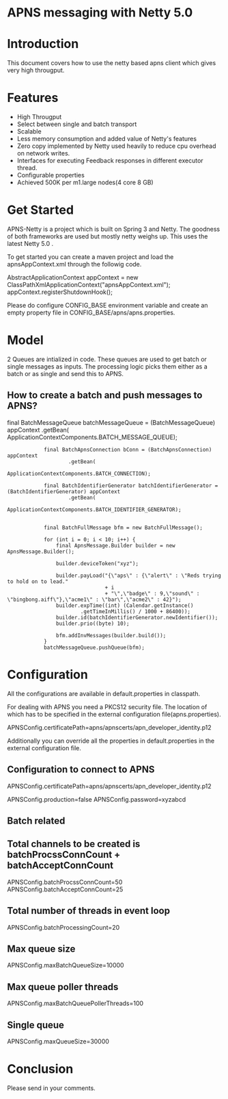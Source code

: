 APNS messaging with Netty 5.0
=============================
Introduction
============
This document covers how to use the netty based apns client which gives very high througput.

Features
========
* High Througput
* Select between single and batch transport
* Scalable
* Less memory consumption and added value of Netty's features
* Zero copy implemented by Netty used heavily to reduce cpu overhead on network writes.
* Interfaces for executing Feedback responses in different executor thread.
* Configurable properties
* Achieved 500K per m1.large nodes(4 core 8 GB)


Get Started
===========

APNS-Netty is a project which is built on Spring 3 and Netty. The goodness of both frameworks are used but mostly netty weighs up. This uses the latest Netty 5.0 .


To get started you can create a maven project and load the apnsAppContext.xml through the followig code.

AbstractApplicationContext      appContext =  new ClassPathXmlApplicationContext("apnsAppContext.xml");
appContext.registerShutdownHook();

Please do configure CONFIG_BASE environment variable and create an empty property file in CONFIG_BASE/apns/apns.properties.


Model
=====

2 Queues are intialized in code. These queues are used to get batch or single messages as inputs. The processing logic picks them either as a batch or as single and send this to APNS.

How to create a batch and push messages to APNS?
------------------------------------------------

final BatchMessageQueue batchMessageQueue = (BatchMessageQueue) appContext
                        .getBean(
                                ApplicationContextComponents.BATCH_MESSAGE_QUEUE);

                final BatchApnsConnection bConn = (BatchApnsConnection) appContext
                        .getBean(
                                ApplicationContextComponents.BATCH_CONNECTION);

                final BatchIdentifierGenerator batchIdentifierGenerator = (BatchIdentifierGenerator) appContext
                        .getBean(
                                ApplicationContextComponents.BATCH_IDENTIFIER_GENERATOR);


                final BatchFullMessage bfm = new BatchFullMessage();

                for (int i = 0; i < 10; i++) {
                    final ApnsMessage.Builder builder = new ApnsMessage.Builder();
                    
                    builder.deviceToken("xyz");
                    
                    builder.payLoad("{\"aps\" : {\"alert\" : \"Reds trying to hold on to lead."
                                    + i
                                    + "\",\"badge\" : 9,\"sound\" : \"bingbong.aiff\"},\"acme1\" : \"bar\",\"acme2\" : 42}");
                    builder.expTime((int) (Calendar.getInstance()
                            .getTimeInMillis() / 1000 + 86400));
                    builder.id(batchIdentifierGenerator.newIdentifier());
                    builder.prio((byte) 10);

                    bfm.addInvMessages(builder.build());
                }
                batchMessageQueue.pushQueue(bfm);



Configuration
=============

All the configurations are available in default.properties in classpath. 

For dealing with APNS you need a PKCS12 security file. The location of which has to be specified in the external configuration file(apns.properties).

APNSConfig.certificatePath=apns/apnscerts/apn_developer_identity.p12


Additionally you can override all the properties in default.properties in the external configuration file.


## Configuration to connect to APNS
APNSConfig.certificatePath=apns/apnscerts/apn_developer_identity.p12



APNSConfig.production=false
APNSConfig.password=xyzabcd




## Batch related
## Total channels to be created is batchProcssConnCount + batchAcceptConnCount
APNSConfig.batchProcssConnCount=50
APNSConfig.batchAcceptConnCount=25
## Total number of threads in event loop
APNSConfig.batchProcessingCount=20
## Max queue size
APNSConfig.maxBatchQueueSize=10000
## Max queue poller threads
APNSConfig.maxBatchQueuePollerThreads=100



## Single queue
APNSConfig.maxQueueSize=30000


Conclusion
==========
Please send in  your comments. 





